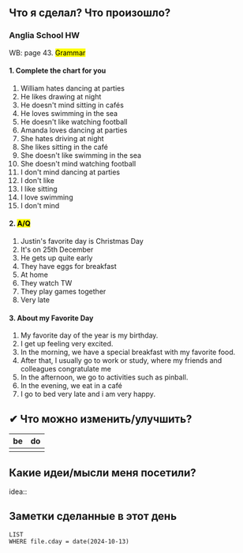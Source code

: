 ## Что я сделал? Что произошло?

### Anglia School HW

WB: page 43. <mark class="hltr-red">Grammar</mark>

#### 1. Complete the chart for you

1. William hates dancing at parties
2. He likes drawing at night
3. He doesn't mind sitting in cafés
4. He loves swimming in the sea
5. He doesn't like watching football
6. Amanda loves dancing at parties
7. She hates driving at night
8. She likes sitting in the café
9. She doesn't like swimming in the sea
10. She doesn't mind watching football
11. I don't mind dancing at parties
12. I don't like
13. I like sitting
14. I love swimming
15. I don't mind
#### 2. <mark class="hltr-red">A/Q</mark>
1. Justin's favorite day is Christmas Day
2. It's on 25th December
3. He gets up quite early
4. They have eggs for breakfast
5. At home
6. They watch TW
7. They play games together
8. Very late
#### 3. About my Favorite Day
1. My favorite day of the year is my birthday. 
2. I get up feeling very excited. 
3. In the morning, we have a special breakfast with my favorite food. 
4. After that, I usually go to work or study, where my friends and colleagues congratulate me
5. In the afternoon, we go to activities such as pinball.
6. In the evening, we eat in a café
7. I go to bed very late and i am very happy.
   
## ✔ Что можно изменить/улучшить?

| be  | do  |
| --- | --- |
|     |     |

## Какие идеи/мысли меня посетили?

idea::

## Заметки сделанные в этот день
```dataview
LIST
WHERE file.cday = date(2024-10-13)
```